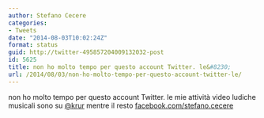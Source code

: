 ```yaml
---
author: Stefano Cecere
categories:
- Tweets
date: "2014-08-03T10:02:24Z"
format: status
guid: http://twitter-495857204009132032-post
id: 5625
title: non ho molto tempo per questo account Twitter. le&#8230;
url: /2014/08/03/non-ho-molto-tempo-per-questo-account-twitter-le/
---
```


non ho molto tempo per questo account Twitter. le mie attività video ludiche musicali sono su [@krur](http://twitter.com/krur) mentre il resto [facebook.com/stefano.cecere](https://www.facebook.com/stefano.cecere)
